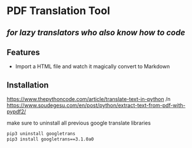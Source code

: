# PDF Translation Tool
## _for lazy translators who also know how to code_

## Features

- Import a HTML file and watch it magically convert to Markdown

## Installation
https://www.thepythoncode.com/article/translate-text-in-python /n
https://www.soudegesu.com/en/post/python/extract-text-from-pdf-with-pypdf2/

make sure to uninstall all previous google translate libraries 

```sh
pip3 uninstall googletrans
pip3 install googletrans==3.1.0a0
```


